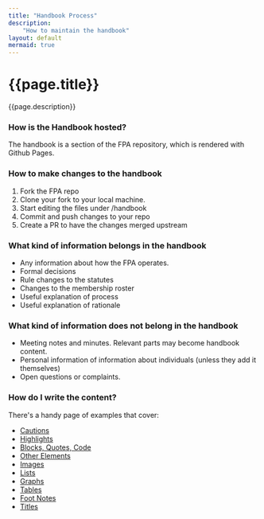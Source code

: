 ```yaml
---
title: "Handbook Process"
description:
    "How to maintain the handbook"
layout: default
mermaid: true
---
```


# {{page.title}}

{{page.description}}

### How is the Handbook hosted?
The handbook is a section of the FPA repository, which is rendered with Github Pages.

### How to make changes to the handbook

1. Fork the FPA repo
2. Clone your fork to your local machine.
3. Start editing the files under /handbook
4. Commit and push changes to your repo
5. Create a PR to have the changes merged upstream

### What kind of information belongs in the handbook

 - Any information about how the FPA operates.
 - Formal decisions
 - Rule changes to the statutes
 - Changes to the membership roster
 - Useful explanation of process
 - Useful explanation of rationale

### What kind of information does not belong in the handbook

 - Meeting notes and minutes.  Relevant parts may become handbook content.
 - Personal information of information about individuals (unless they add it themselves)
 - Open questions or complaints.

### How do I write the content?

There's a handy page of examples that cover:

- [Cautions](./handbook-examples#cautions)
- [Highlights](./handbook-examples#highlights)
- [Blocks, Quotes, Code](./handbook-examples#blocks)
- [Other Elements](./handbook-examples#other-elements)
- [Images](./handbook-examples#images)
- [Lists](./handbook-examples#lists)
- [Graphs](./handbook-examples#mermaid)
- [Tables](./handbook-examples#tables)
- [Foot Notes](./handbook-examples#foot-notes)
- [Titles](./handbook-examples#titles)
